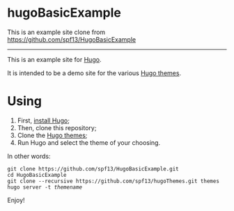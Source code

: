 hugoBasicExample
==========

This is an example site clone from https://github.com/spf13/HugoBasicExample

---

This is an example site for [Hugo](http://gohugo.io/).

It is intended to be a demo site for the various [Hugo themes][].

# Using

1. First, [install Hugo](http://gohugo.io/overview/installing/);
2. Then, clone this repository;
3. Clone the [Hugo themes][];
4. Run Hugo and select the theme of your choosing.

In other words:

<pre><code>git clone https://github.com/spf13/HugoBasicExample.git
cd HugoBasicExample
git clone --recursive https://github.com/spf13/hugoThemes.git themes
hugo server -t <em>themename</em>
</code></pre>

Enjoy!

[Hugo themes]: https://github.com/spf13/hugoThemes
